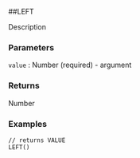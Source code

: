 ##LEFT

Description

### Parameters
`value` : Number (required) - argument

### Returns
Number

### Examples
```
// returns VALUE
LEFT()
```